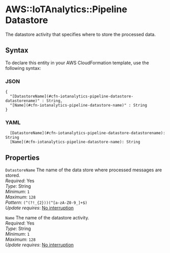 # AWS::IoTAnalytics::Pipeline Datastore<a name="aws-properties-iotanalytics-pipeline-datastore"></a>

The datastore activity that specifies where to store the processed data\.

## Syntax<a name="aws-properties-iotanalytics-pipeline-datastore-syntax"></a>

To declare this entity in your AWS CloudFormation template, use the following syntax:

### JSON<a name="aws-properties-iotanalytics-pipeline-datastore-syntax.json"></a>

```
{
  "[DatastoreName](#cfn-iotanalytics-pipeline-datastore-datastorename)" : String,
  "[Name](#cfn-iotanalytics-pipeline-datastore-name)" : String
}
```

### YAML<a name="aws-properties-iotanalytics-pipeline-datastore-syntax.yaml"></a>

```
  [DatastoreName](#cfn-iotanalytics-pipeline-datastore-datastorename): String
  [Name](#cfn-iotanalytics-pipeline-datastore-name): String
```

## Properties<a name="aws-properties-iotanalytics-pipeline-datastore-properties"></a>

`DatastoreName` <a name="cfn-iotanalytics-pipeline-datastore-datastorename"></a>
The name of the data store where processed messages are stored\.  
_Required_: Yes  
_Type_: String  
_Minimum_: `1`  
_Maximum_: `128`  
_Pattern_: `(^(?!_{2}))(^[a-zA-Z0-9_]+$)`  
_Update requires_: [No interruption](https://docs.aws.amazon.com/AWSCloudFormation/latest/UserGuide/using-cfn-updating-stacks-update-behaviors.html#update-no-interrupt)

`Name` <a name="cfn-iotanalytics-pipeline-datastore-name"></a>
The name of the datastore activity\.  
_Required_: Yes  
_Type_: String  
_Minimum_: `1`  
_Maximum_: `128`  
_Update requires_: [No interruption](https://docs.aws.amazon.com/AWSCloudFormation/latest/UserGuide/using-cfn-updating-stacks-update-behaviors.html#update-no-interrupt)
